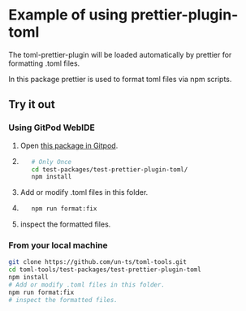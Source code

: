 # Example of using prettier-plugin-toml

The toml-prettier-plugin will be loaded automatically by prettier
for formatting .toml files.

In this package prettier is used to format toml files
via npm scripts.

## Try it out

### Using GitPod WebIDE

1. Open [this package in Gitpod](https://gitpod.io/#https://github.com/un-ts/toml-tools/tree/master/test-packages/test-prettier-plugin-toml).
2. ```bash
      # Only Once
      cd test-packages/test-prettier-plugin-toml/
      npm install
   ```
3. Add or modify .toml files in this folder.
4. ```bash
      npm run format:fix
   ```
5. inspect the formatted files.

### From your local machine

```bash
git clone https://github.com/un-ts/toml-tools.git
cd toml-tools/test-packages/test-prettier-plugin-toml
npm install
# Add or modify .toml files in this folder.
npm run format:fix
# inspect the formatted files.
```
